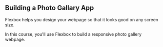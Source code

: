 ## Building a Photo Gallary App
Flexbox helps you design your webpage so that it looks good on any screen size.

In this course, you'll use Flexbox to build a responsive photo gallery webpage.
